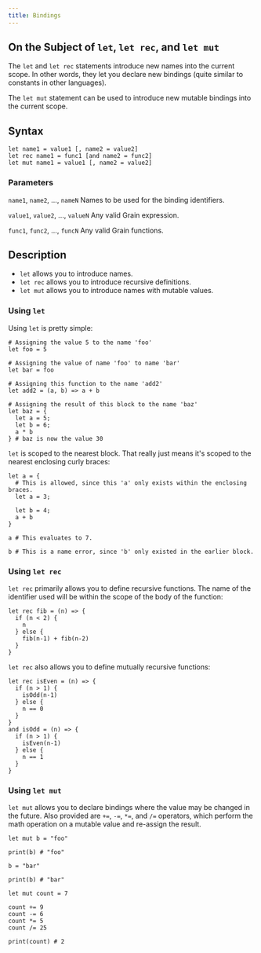 ```yaml
---
title: Bindings
---
```


## On the Subject of `let`, `let rec`, and `let mut`

The `let` and `let rec` statements introduce new names into the current scope.
In other words, they let you declare new bindings (quite similar to constants in other languages).

The `let mut` statement can be used to introduce new mutable bindings into the current scope.

## Syntax

```grain
let name1 = value1 [, name2 = value2]
let rec name1 = func1 [and name2 = func2]
let mut name1 = value1 [, name2 = value2]
```

### Parameters

`name1`, `name2`, ..., `nameN`
Names to be used for the binding identifiers.

`value1`, `value2`, ..., `valueN`
Any valid Grain expression.

`func1`, `func2`, ..., `funcN`
Any valid Grain functions.

## Description

* `let` allows you to introduce names.
* `let rec` allows you to introduce recursive definitions.
* `let mut` allows you to introduce names with mutable values.

### Using `let`

Using `let` is pretty simple:

```grain
# Assigning the value 5 to the name 'foo'
let foo = 5

# Assigning the value of name 'foo' to name 'bar'
let bar = foo

# Assigning this function to the name 'add2'
let add2 = (a, b) => a + b

# Assigning the result of this block to the name 'baz'
let baz = {
  let a = 5;
  let b = 6;
  a * b
} # baz is now the value 30
```


`let` is scoped to the nearest block. That really just means it's scoped to the nearest enclosing curly braces:

```grain
let a = {
  # This is allowed, since this 'a' only exists within the enclosing braces.
  let a = 3;

  let b = 4;
  a + b
}

a # This evaluates to 7.

b # This is a name error, since 'b' only existed in the earlier block.
```

### Using `let rec`

`let rec` primarily allows you to define recursive functions.
The name of the identifier used will be within the scope of the body of the function:

```grain
let rec fib = (n) => {
  if (n < 2) {
    n
  } else {
    fib(n-1) + fib(n-2)
  }
}
```

`let rec` also allows you to define mutually recursive functions:

```grain
let rec isEven = (n) => {
  if (n > 1) {
    isOdd(n-1)
  } else {
    n == 0
  }
}
and isOdd = (n) => {
  if (n > 1) {
    isEven(n-1)
  } else {
    n == 1
  }
}
```

### Using `let mut`

`let mut` allows you to declare bindings where the value may be changed in the future. Also provided are `+=`, `-=`, `*=`, and `/=` operators, which perform the math operation on a mutable value and re-assign the result.

```grain
let mut b = "foo"

print(b) # "foo"

b = "bar"

print(b) # "bar"

let mut count = 7

count += 9
count -= 6
count *= 5
count /= 25

print(count) # 2
```
